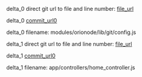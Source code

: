 delta_0 direct git url to file and line number: [file_url](https://www.github.com/eclipse/orion.client/commit/bfbda15a6ed279d9336759b328c3c13482ba372d/#diff-f7a5ca620b73f3918095a026d04e5b6befc4c647df6dc882cbad5f9d096909a1L150)

delta_0 [commit_url0](https://www.github.com/eclipse/orion.client/commit/bfbda15a6ed279d9336759b328c3c13482ba372d)

delta_0 filename: modules/orionode/lib/git/config.js



delta_1 direct git url to file and line number: [file_url](https://www.github.com/RubyLouvre/newland/commit/89642415df40a672187a8cbd61fd0f86575b35bb/#diff-78b6a39a05367661afa663824e25d44115277fe1dffb7040c733a2fe238b4741L16)

delta_1 [commit_url0](https://www.github.com/RubyLouvre/newland/commit/89642415df40a672187a8cbd61fd0f86575b35bb)

delta_1 filename: app/controllers/home_controller.js




